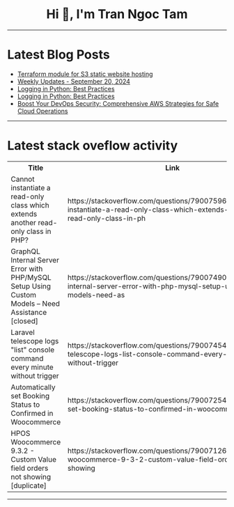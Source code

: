 <h1 align="center">Hi 👋, I'm Tran Ngoc Tam</h1>

---

# Latest Blog Posts 
<!-- BLOG-POST-LIST:START -->
- [Terraform module for S3 static website hosting](https://dev.to/leroykayanda/terraform-module-for-s3-static-website-hosting-1211)
- [Weekly Updates - September 20, 2024](https://dev.to/couchbase/weekly-updates-september-20-2024-5e3d)
- [Logging in Python: Best Practices](https://dev.to/nishantmodak/logging-in-python-best-practices-21n8)
- [Logging in Python: Best Practices](https://dev.to/nishantmodak/logging-in-python-best-practices-48dg)
- [Boost Your DevOps Security: Comprehensive AWS Strategies for Safe Cloud Operations](https://dev.to/ikoh_sylva/boost-your-devops-security-comprehensive-aws-strategies-for-safe-cloud-operations-2g6o)
<!-- BLOG-POST-LIST:END -->

---

# Latest stack oveflow activity
<table>
  <tr><th>Title</th><th>Link</th></tr>
  <!-- STACKOVERFLOW:START --><tr><td>Cannot instantiate a read-only class which extends another read-only class in PHP?</td><td>https://stackoverflow.com/questions/79007596/cannot-instantiate-a-read-only-class-which-extends-another-read-only-class-in-ph</td></tr><tr><td>GraphQL Internal Server Error with PHP/MySQL Setup Using Custom Models – Need Assistance [closed]</td><td>https://stackoverflow.com/questions/79007490/graphql-internal-server-error-with-php-mysql-setup-using-custom-models-need-as</td></tr><tr><td>Laravel telescope logs &quot;list&quot; console command every minute without trigger</td><td>https://stackoverflow.com/questions/79007454/laravel-telescope-logs-list-console-command-every-minute-without-trigger</td></tr><tr><td>Automatically set Booking Status to Confirmed in Woocommerce</td><td>https://stackoverflow.com/questions/79007254/automatically-set-booking-status-to-confirmed-in-woocommerce</td></tr><tr><td>HPOS Woocommerce 9.3.2 - Custom Value field orders not showing [duplicate]</td><td>https://stackoverflow.com/questions/79007126/hpos-woocommerce-9-3-2-custom-value-field-orders-not-showing</td></tr><!-- STACKOVERFLOW:END -->
</table>

---


